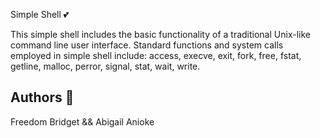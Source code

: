 Simple Shell :two_hearts:

This simple shell includes the basic functionality of a traditional Unix-like command line user interface. Standard functions and system calls employed in simple shell include: access, execve, exit, fork, free, fstat, getline, malloc, perror, signal, stat, wait, write.

## Authors 🦖

Freedom Bridget &&
Abigail Anioke
